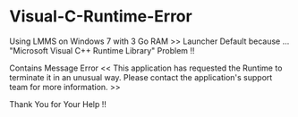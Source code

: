 # Visual-C-Runtime-Error
Using LMMS on Windows 7 with 3 Go RAM >> Launcher Default because … "Microsoft Visual C++ Runtime Library" Problem !!

Contains Message Error
<< This application has requested the Runtime to terminate it in an unusual way.
Please contact the application's support team for more information. >>

Thank You for Your Help !!
